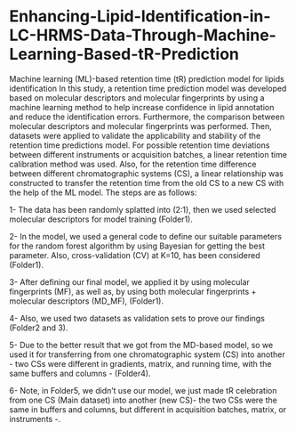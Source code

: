 # Enhancing-Lipid-Identification-in-LC-HRMS-Data-Through-Machine-Learning-Based-tR-Prediction
Machine learning (ML)-based retention time (tR) prediction model for lipids identification 
In this study, a retention time prediction model was developed based on molecular descriptors and molecular fingerprints by using a machine learning method to help increase confidence in lipid annotation and reduce the identification errors. Furthermore, the comparison between molecular descriptors and molecular fingerprints was performed. Then, datasets were applied to validate the applicability and stability of the retention time predictions model. For possible retention time deviations between different instruments or acquisition batches, a linear retention time calibration method was used. Also, for the retention time difference between different chromatographic systems (CS), a linear relationship was constructed to transfer the retention time from the old CS to a new CS with the help of the ML model.
The steps are as follows: 

1-	The data has been randomly splatted into (2:1), then we used selected molecular descriptors for model training (Folder1).

2-	In the model, we used a general code to define our suitable parameters for the random forest algorithm by using Bayesian for getting the best parameter. Also, cross-validation (CV) at K=10, has been considered (Folder1).

3-	After defining our final model, we applied it by using molecular fingerprints (MF), as well as, by using both molecular fingerprints + molecular descriptors (MD_MF), (Folder1).

4-	Also, we used two datasets as validation sets to prove our findings (Folder2 and 3).

5-	Due to the better result that we got from the MD-based model, so we used it for transferring from one chromatographic system (CS) into another - two CSs were different in gradients, matrix, and running time, with the same buffers and columns - (Folder4).

6-	Note, in Folder5, we didn’t use our model, we just made tR celebration from one CS (Main dataset) into another (new CS)- the two CSs were the same in buffers and columns, but different in acquisition batches, matrix, or instruments -.

